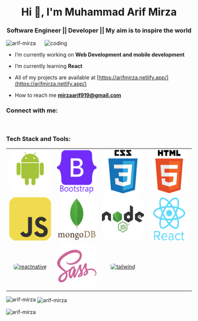 <h1 align="center">Hi 👋, I'm Muhammad Arif Mirza</h1>
<h3 align="center">Software Engineer || Developer || My aim is to inspire the world</h3>
<img  align="right" alt="coding" width="400" src="https://github.com/arif-mirza/arif-mirza/assets/144928286/56ba8912-9746-43ba-a68f-06fac97c396e"/>
<p align="left"> <img src="https://komarev.com/ghpvc/?username=arif-mirza&label=Profile%20views&color=0e75b6&style=flat" alt="arif-mirza" /> </p>

- I’m currently working on **Web Development and mobile development**

-  I’m currently learning **React**

-  All of my projects are available at [https://arifmirza.netlify.app/](https://arifmirza.netlify.app/)

-  How to reach me **mirzaarif919@gmail.com**

<h3 align="left">Connect with me:</h3>
<p align="left">
<!-- Add social media links here if needed -->
</p>

<br>

<h3 align="left"><b>Tech Stack and Tools:</b></h3>

<table align="center">
  <tr>
    <td align="center" style="padding=10px;">
      <a href="https://developer.android.com" target="_blank" rel="noreferrer"> 
        <img src="https://raw.githubusercontent.com/devicons/devicon/master/icons/android/android-original-wordmark.svg" alt="android" style="border-radius: 20%;" width="120" height="120"/> 
      </a> 
    </td>
    <td align="center" style="padding=10px;">
      <a href="https://getbootstrap.com" target="_blank" rel="noreferrer"> 
        <img src="https://raw.githubusercontent.com/devicons/devicon/master/icons/bootstrap/bootstrap-plain-wordmark.svg" alt="bootstrap" style="border-radius: 20%;" width="120" height="120"/> 
      </a> 
    </td>
    <td align="center" style="padding=10px;">
      <a href="https://www.w3schools.com/css/" target="_blank" rel="noreferrer"> 
        <img src="https://raw.githubusercontent.com/devicons/devicon/master/icons/css3/css3-original-wordmark.svg" alt="css3" style="border-radius: 20%;" width="120" height="120"/> 
      </a> 
    </td>
    <td align="center" style="padding=10px;">
      <a href="https://www.w3.org/html/" target="_blank" rel="noreferrer"> 
        <img src="https://raw.githubusercontent.com/devicons/devicon/master/icons/html5/html5-original-wordmark.svg" alt="html5" style="border-radius: 20%;" width="120" height="120"/> 
      </a> 
    </td>
  </tr>
  <tr>
    <td align="center" style="padding=10px;">
      <a href="https://developer.mozilla.org/en-US/docs/Web/JavaScript" target="_blank" rel="noreferrer"> 
        <img src="https://raw.githubusercontent.com/devicons/devicon/master/icons/javascript/javascript-original.svg" alt="javascript" style="border-radius: 20%;" width="120" height="120"/> 
      </a> 
    </td>
    <td align="center" style="padding=10px;">
      <a href="https://www.mongodb.com/" target="_blank" rel="noreferrer"> 
        <img src="https://raw.githubusercontent.com/devicons/devicon/master/icons/mongodb/mongodb-original-wordmark.svg" alt="mongodb" style="border-radius: 20%;" width="120" height="120"/> 
      </a> 
    </td>
    <td align="center" style="padding=10px;">
      <a href="https://nodejs.org" target="_blank" rel="noreferrer"> 
        <img src="https://raw.githubusercontent.com/devicons/devicon/master/icons/nodejs/nodejs-original-wordmark.svg" alt="nodejs" style="border-radius: 20%;" width="120" height="120"/> 
      </a> 
    </td>
    <td align="center" style="padding=10px;">
      <a href="https://reactjs.org/" target="_blank" rel="noreferrer"> 
        <img src="https://raw.githubusercontent.com/devicons/devicon/master/icons/react/react-original-wordmark.svg" alt="react" style="border-radius: 20%;" width="120" height="120"/> 
      </a> 
    </td>
  </tr>
  <tr>
    <td align="center" style="padding=10px;">
      <a href="https://reactnative.dev/" target="_blank" rel="noreferrer"> 
        <img src="https://reactnative.dev/img/header_logo.svg" alt="reactnative" style="border-radius: 20%;" width="120" height="120"/> 
      </a> 
    </td>
    <td align="center" style="padding=10px;">
      <a href="https://sass-lang.com" target="_blank" rel="noreferrer"> 
        <img src="https://raw.githubusercontent.com/devicons/devicon/master/icons/sass/sass-original.svg" alt="sass" style="border-radius: 20%;" width="120" height="120"/> 
      </a> 
    </td>
    <td align="center" style="padding=10px;">
      <a href="https://tailwindcss.com/" target="_blank" rel="noreferrer"> 
        <img src="https://www.vectorlogo.zone/logos/tailwindcss/tailwindcss-icon.svg" alt="tailwind" style="border-radius: 20%;" width="120" height="120"/> 
      </a> 
    </td>
  </tr>
</table>

<p><img align="left" src="https://github-readme-stats.vercel.app/api/top-langs?username=arif-mirza&show_icons=true&locale=en&layout=compact" alt="arif-mirza" /></p>

<p>&nbsp;<img align="center" src="https://github-readme-stats.vercel.app/api?username=arif-mirza&show_icons=true&locale=en" alt="arif-mirza" /></p>

<p><img align="center" src="https://github-readme-streak-stats.herokuapp.com/?user=arif-mirza&" alt="arif-mirza" /></p>
